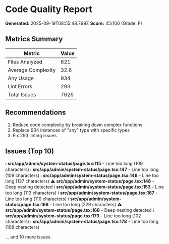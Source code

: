 # Code Quality Report

**Generated:** 2025-09-19T08:55:48.799Z
**Score:** 45/100 (Grade: F)

## Metrics Summary

| Metric | Value |
|--------|-------|
| Files Analyzed | 621 |
| Average Complexity | 32.6 |
| Any Usage | 934 |
| Lint Errors | 293 |
| Total Issues | 7625 |

## Recommendations

1. Reduce code complexity by breaking down complex functions
2. Replace 934 instances of "any" type with specific types
3. Fix 293 linting issues

## Issues (Top 10)

ℹ️ **src/app/admin/system-status/page.tsx:115** - Line too long (109 characters)
ℹ️ **src/app/admin/system-status/page.tsx:147** - Line too long (109 characters)
ℹ️ **src/app/admin/system-status/page.tsx:148** - Line too long (137 characters)
⚠️ **src/app/admin/system-status/page.tsx:148** - Deep nesting detected
ℹ️ **src/app/admin/system-status/page.tsx:153** - Line too long (113 characters)
ℹ️ **src/app/admin/system-status/page.tsx:167** - Line too long (110 characters)
ℹ️ **src/app/admin/system-status/page.tsx:168** - Line too long (229 characters)
⚠️ **src/app/admin/system-status/page.tsx:168** - Deep nesting detected
ℹ️ **src/app/admin/system-status/page.tsx:173** - Line too long (102 characters)
ℹ️ **src/app/admin/system-status/page.tsx:178** - Line too long (108 characters)

... and 10 more issues
